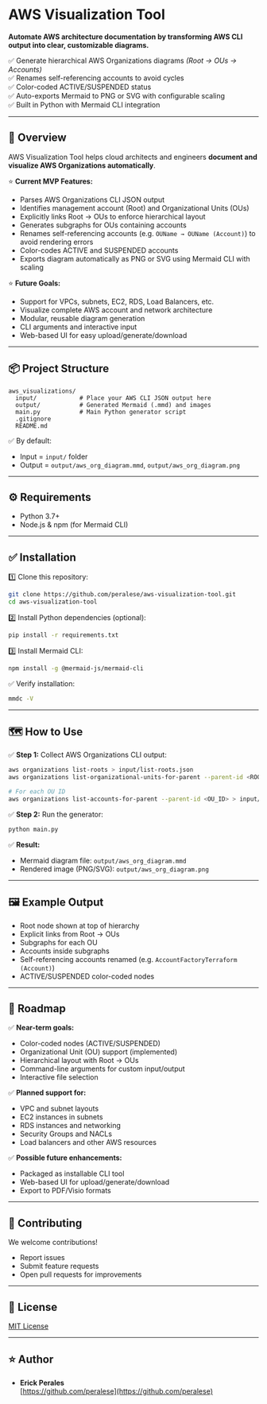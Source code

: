 # AWS Visualization Tool

**Automate AWS architecture documentation by transforming AWS CLI output into clear, customizable diagrams.**  

✅ Generate hierarchical AWS Organizations diagrams *(Root → OUs → Accounts)*  
✅ Renames self-referencing accounts to avoid cycles  
✅ Color-coded ACTIVE/SUSPENDED status  
✅ Auto-exports Mermaid to PNG or SVG with configurable scaling  
✅ Built in Python with Mermaid CLI integration  

---

## 🚀 Overview

AWS Visualization Tool helps cloud architects and engineers **document and visualize AWS Organizations automatically**.  

⭐ **Current MVP Features:**  
- Parses AWS Organizations CLI JSON output  
- Identifies management account (Root) and Organizational Units (OUs)  
- Explicitly links Root → OUs to enforce hierarchical layout  
- Generates subgraphs for OUs containing accounts  
- Renames self-referencing accounts (e.g. `OUName → OUName (Account)`) to avoid rendering errors  
- Color-codes ACTIVE and SUSPENDED accounts  
- Exports diagram automatically as PNG or SVG using Mermaid CLI with scaling  

⭐ **Future Goals:**  
- Support for VPCs, subnets, EC2, RDS, Load Balancers, etc.  
- Visualize complete AWS account and network architecture  
- Modular, reusable diagram generation  
- CLI arguments and interactive input  
- Web-based UI for easy upload/generate/download  

---

## 📦 Project Structure

```
aws_visualizations/
  input/            # Place your AWS CLI JSON output here
  output/           # Generated Mermaid (.mmd) and images
  main.py           # Main Python generator script
  .gitignore
  README.md
```

✅ By default:
- Input = `input/` folder
- Output = `output/aws_org_diagram.mmd`, `output/aws_org_diagram.png`

---

## ⚙️ Requirements

- Python 3.7+  
- Node.js & npm (for Mermaid CLI)  

---

## ✅ Installation

1️⃣ Clone this repository:

```bash
git clone https://github.com/peralese/aws-visualization-tool.git
cd aws-visualization-tool
```

2️⃣ Install Python dependencies (optional):

```bash
pip install -r requirements.txt
```

3️⃣ Install Mermaid CLI:

```bash
npm install -g @mermaid-js/mermaid-cli
```

✅ Verify installation:

```bash
mmdc -V
```

---

## 🗺️ How to Use

✅ **Step 1:** Collect AWS Organizations CLI output:

```bash
aws organizations list-roots > input/list-roots.json
aws organizations list-organizational-units-for-parent --parent-id <ROOT_ID> > input/list-organizational-units-for-parent.json

# For each OU ID
aws organizations list-accounts-for-parent --parent-id <OU_ID> > input/list-accounts-for-parent-<OU-Name>.json
```

✅ **Step 2:** Run the generator:

```bash
python main.py
```

✅ **Result:**
- Mermaid diagram file: `output/aws_org_diagram.mmd`
- Rendered image (PNG/SVG): `output/aws_org_diagram.png`

---

## 🖼️ Example Output

- Root node shown at top of hierarchy  
- Explicit links from Root → OUs  
- Subgraphs for each OU  
- Accounts inside subgraphs  
- Self-referencing accounts renamed (e.g. `AccountFactoryTerraform (Account)`)  
- ACTIVE/SUSPENDED color-coded nodes  

---

## 🌟 Roadmap

✅ **Near-term goals:**
- Color-coded nodes (ACTIVE/SUSPENDED)
- Organizational Unit (OU) support (implemented)
- Hierarchical layout with Root → OUs
- Command-line arguments for custom input/output
- Interactive file selection

✅ **Planned support for:**
- VPC and subnet layouts
- EC2 instances in subnets
- RDS instances and networking
- Security Groups and NACLs
- Load balancers and other AWS resources

✅ **Possible future enhancements:**
- Packaged as installable CLI tool
- Web-based UI for upload/generate/download
- Export to PDF/Visio formats

---

## 🤝 Contributing

We welcome contributions!  
- Report issues  
- Submit feature requests  
- Open pull requests for improvements  

---

## 📜 License

[MIT License](LICENSE)

---

## ⭐ Author

- **Erick Perales**  
  [https://github.com/peralese](https://github.com/peralese)
